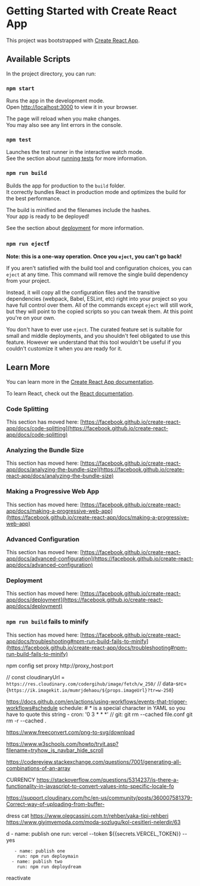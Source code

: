 # Getting Started with Create React App

This project was bootstrapped with [Create React App](https://github.com/facebook/create-react-app).

## Available Scripts

In the project directory, you can run:

### `npm start`

Runs the app in the development mode.\
Open [http://localhost:3000](http://localhost:3000) to view it in your browser.

The page will reload when you make changes.\
You may also see any lint errors in the console.

### `npm test`

Launches the test runner in the interactive watch mode.\
See the section about [running tests](https://facebook.github.io/create-react-app/docs/running-tests) for more information.

### `npm run build`

Builds the app for production to the `build` folder.\
It correctly bundles React in production mode and optimizes the build for the best performance.

The build is minified and the filenames include the hashes.\
Your app is ready to be deployed!

See the section about [deployment](https://facebook.github.io/create-react-app/docs/deployment) for more information.

### `npm run eject`f

**Note: this is a one-way operation. Once you `eject`, you can't go back!**

If you aren't satisfied with the build tool and configuration choices, you can `eject` at any time. This command will remove the single build dependency from your project.

Instead, it will copy all the configuration files and the transitive dependencies (webpack, Babel, ESLint, etc) right into your project so you have full control over them. All of the commands except `eject` will still work, but they will point to the copied scripts so you can tweak them. At this point you're on your own.

You don't have to ever use `eject`. The curated feature set is suitable for small and middle deployments, and you shouldn't feel obligated to use this feature. However we understand that this tool wouldn't be useful if you couldn't customize it when you are ready for it.

## Learn More

You can learn more in the [Create React App documentation](https://facebook.github.io/create-react-app/docs/getting-started).

To learn React, check out the [React documentation](https://reactjs.org/).

### Code Splitting

This section has moved here: [https://facebook.github.io/create-react-app/docs/code-splitting](https://facebook.github.io/create-react-app/docs/code-splitting)

### Analyzing the Bundle Size

This section has moved here: [https://facebook.github.io/create-react-app/docs/analyzing-the-bundle-size](https://facebook.github.io/create-react-app/docs/analyzing-the-bundle-size)

### Making a Progressive Web App

This section has moved here: [https://facebook.github.io/create-react-app/docs/making-a-progressive-web-app](https://facebook.github.io/create-react-app/docs/making-a-progressive-web-app)

### Advanced Configuration

This section has moved here: [https://facebook.github.io/create-react-app/docs/advanced-configuration](https://facebook.github.io/create-react-app/docs/advanced-configuration)

### Deployment

This section has moved here: [https://facebook.github.io/create-react-app/docs/deployment](https://facebook.github.io/create-react-app/docs/deployment)

### `npm run build` fails to minify

This section has moved here: [https://facebook.github.io/create-react-app/docs/troubleshooting#npm-run-build-fails-to-minify](https://facebook.github.io/create-react-app/docs/troubleshooting#npm-run-build-fails-to-minify)


npm config set proxy http://proxy_host:port

//        const cloudinaryUrl = `https://res.cloudinary.com/codergihub/image/fetch/w_250/`
//    data-src={`https://ik.imagekit.io/mumrjdehaou/${props.imageUrl}?tr=w-250`}


https://docs.github.com/en/actions/using-workflows/events-that-trigger-workflows#schedule
  schedule:
    # * is a special character in YAML so you have to quote this string
    - cron:  '0 3 * * *'
//
git:
 git rm --cached file.conf
git rm -r --cached .

https://www.freeconvert.com/png-to-svg/download

https://www.w3schools.com/howto/tryit.asp?filename=tryhow_js_navbar_hide_scroll


https://codereview.stackexchange.com/questions/7001/generating-all-combinations-of-an-array



CURRENCY
 https://stackoverflow.com/questions/5314237/is-there-a-functionality-in-javascript-to-convert-values-into-specific-locale-fo

 https://support.cloudinary.com/hc/en-us/community/posts/360007581379-Correct-way-of-uploading-from-buffer-



 dress cat
 https://www.olegcassini.com.tr/rehber/yaka-tipi-rehberi
 https://www.giyimvemoda.com/moda-sozlugu/kol-cesitleri-nelerdir/63

d
       - name: publish one
        run: vercel --token ${{secrets.VERCEL_TOKEN}} --yes

       - name: publish one
        run: npm run deploymain
      - name: publish two
        run: npm run deploydream
reactivate





